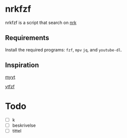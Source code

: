 # nrkfzf

nrkfzf is a script that search on [nrk](https://tv.nrk.no)

## Requirements

Install the required programs: `fzf`, `mpv` `jq`, and `youtube-dl`.

## Inspiration

[myyt](https://github.com/Bugswriter/myyt)

[ytfzf](https://github.com/pystardust/ytfzf)
# Todo

* [ ] k
* [ ] beskrivelse
* [ ] tittel
